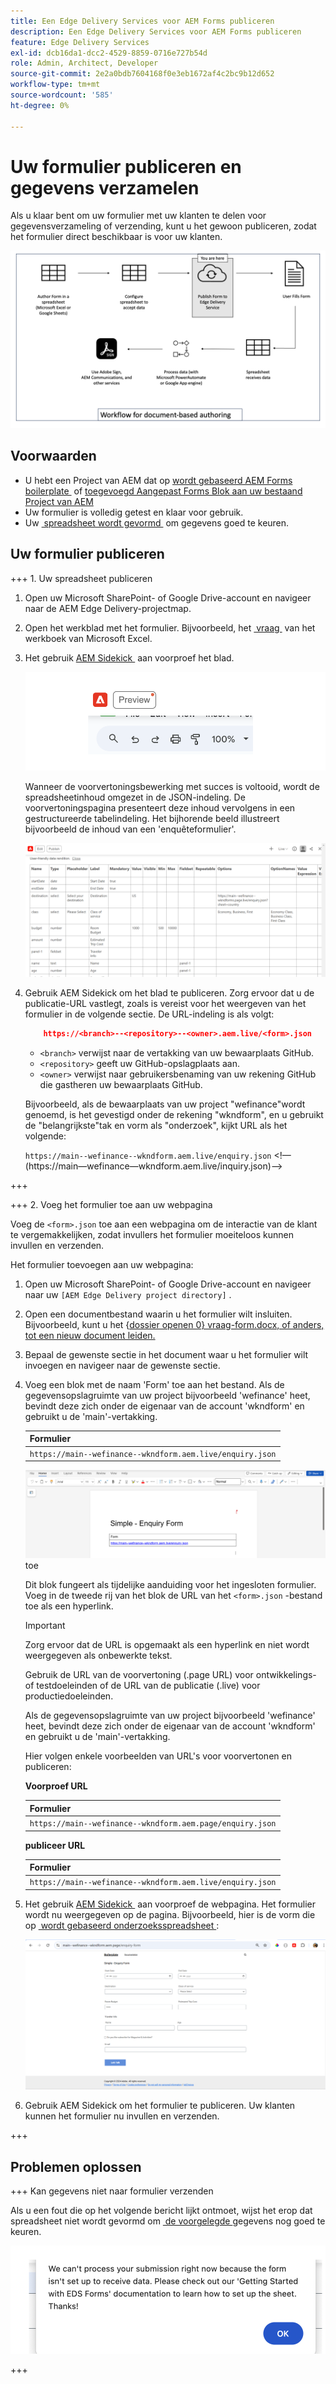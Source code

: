 ```yaml
---
title: Een Edge Delivery Services voor AEM Forms publiceren
description: Een Edge Delivery Services voor AEM Forms publiceren
feature: Edge Delivery Services
exl-id: dcb16da1-dcc2-4529-8859-0716e727b54d
role: Admin, Architect, Developer
source-git-commit: 2e2a0bdb7604168f0e3eb1672af4c2bc9b12d652
workflow-type: tm+mt
source-wordcount: '585'
ht-degree: 0%

---
```


# Uw formulier publiceren en gegevens verzamelen

Als u klaar bent om uw formulier met uw klanten te delen voor gegevensverzameling of verzending, kunt u het gewoon publiceren, zodat het formulier direct beschikbaar is voor uw klanten.

![&#x200B; op document-gebaseerde het Authoring ecosysteem &#x200B;](/help/edge/assets/document-based-authoring-workflow-publish-form.png)

## Voorwaarden

- U hebt een Project van AEM dat op [&#x200B; wordt gebaseerd AEM Forms boilerplate &#x200B;](/help/edge/docs/forms/tutorial.md#create-a-new-aem-project-pre-configured-with-adaptive-forms-block) of [&#x200B; toegevoegd Aangepast Forms Blok aan uw bestaand Project van AEM &#x200B;](/help/edge/docs/forms/tutorial.md#add-adaptive-forms-block-to-your-existing-aem-project)
- Uw formulier is volledig getest en klaar voor gebruik.
- Uw [&#x200B; spreadsheet wordt gevormd &#x200B;](/help/edge/docs/forms/submit-forms.md) om gegevens goed te keuren.


## Uw formulier publiceren

+++ &#x200B;1. Uw spreadsheet publiceren

1. Open uw Microsoft SharePoint- of Google Drive-account en navigeer naar de AEM Edge Delivery-projectmap.

1. Open het werkblad met het formulier. Bijvoorbeeld, het [&#x200B; vraag &#x200B;](/help/edge/assets/enquiry.xlsx) van het werkboek van Microsoft Excel.

1. Het gebruik [&#x200B; AEM Sidekick &#x200B;](https://www.aem.live/developer/tutorial#preview-and-publish-your-content) aan voorproef het blad.

   ![&#x200B; Gebruik AEM Sidekick om voorproef het blad &#x200B;](/help/edge/assets/preview-form.png)

   Wanneer de voorvertoningsbewerking met succes is voltooid, wordt de spreadsheetinhoud omgezet in de JSON-indeling. De voorvertoningspagina presenteert deze inhoud vervolgens in een gestructureerde tabelindeling. Het bijhorende beeld illustreert bijvoorbeeld de inhoud van een &#39;enquêteformulier&#39;.

   ![&#x200B; het Formaat van JSON van de Voorproef van Forms &#x200B;](/help/edge/assets/forms-preview-json-format.png)

1. Gebruik AEM Sidekick om het blad te publiceren. Zorg ervoor dat u de publicatie-URL vastlegt, zoals is vereist voor het weergeven van het formulier in de volgende sectie. De URL-indeling is als volgt:


   ```JSON
       https://<branch>--<repository>--<owner>.aem.live/<form>.json
   ```

   - `<branch>` verwijst naar de vertakking van uw bewaarplaats GitHub.
   - `<repository>` geeft uw GitHub-opslagplaats aan.
   - `<owner>` verwijst naar gebruikersbenaming van uw rekening GitHub die gastheren uw bewaarplaats GitHub.

   Bijvoorbeeld, als de bewaarplaats van uw project &quot;wefinance&quot;wordt genoemd, is het gevestigd onder de rekening &quot;wkndform&quot;, en u gebruikt de &quot;belangrijkste&quot;tak en vorm als &quot;onderzoek&quot;, kijkt URL als het volgende:

   `https://main--wefinance--wkndform.aem.live/enquiry.json`
&lt;!— (https://main—wefinance—wkndform.aem.live/inquiry.json)—>

+++

+++ &#x200B;2. Voeg het formulier toe aan uw webpagina

Voeg de `<form>.json` toe aan een webpagina om de interactie van de klant te vergemakkelijken, zodat invullers het formulier moeiteloos kunnen invullen en verzenden.


Het formulier toevoegen aan uw webpagina:

1. Open uw Microsoft SharePoint- of Google Drive-account en navigeer naar uw `[AEM Edge Delivery project directory]` .

1. Open een documentbestand waarin u het formulier wilt insluiten. Bijvoorbeeld, kunt u het {[&#x200B; dossier openen 0} vraag-form.docx, of anders, tot een nieuw document leiden.](/help/edge/assets/enquiry-form.docx)

1. Bepaal de gewenste sectie in het document waar u het formulier wilt invoegen en navigeer naar de gewenste sectie.

1. Voeg een blok met de naam &#39;Form&#39; toe aan het bestand. Als de gegevensopslagruimte van uw project bijvoorbeeld &#39;wefinance&#39; heet, bevindt deze zich onder de eigenaar van de account &#39;wkndform&#39; en gebruikt u de &#39;main&#39;-vertakking.

   | Formulier |
   |---|
   | `https://main--wefinance--wkndform.aem.live/enquiry.json` |

   ![&#x200B; voeg een blok genoemd &quot;Vorm&quot;aan het dossier &#x200B;](/help/edge/assets/enquiry-doc-to-embed-form.png) toe

   Dit blok fungeert als tijdelijke aanduiding voor het ingesloten formulier. Voeg in de tweede rij van het blok de URL van het `<form>.json` -bestand toe als een hyperlink.

   >[!IMPORTANT]
   >
   >
   > Zorg ervoor dat de URL is opgemaakt als een hyperlink en niet wordt weergegeven als onbewerkte tekst.

   Gebruik de URL van de voorvertoning (.page URL) voor ontwikkelings- of testdoeleinden of de URL van de publicatie (.live) voor productiedoeleinden.

   Als de gegevensopslagruimte van uw project bijvoorbeeld &#39;wefinance&#39; heet, bevindt deze zich onder de eigenaar van de account &#39;wkndform&#39; en gebruikt u de &#39;main&#39;-vertakking.

   Hier volgen enkele voorbeelden van URL&#39;s voor voorvertonen en publiceren:

   **Voorproef URL**

   | Formulier |
   |---|
   | `https://main--wefinance--wkndform.aem.page/enquiry.json` |


   **publiceer URL**

   | Formulier |
   |---|
   | `https://main--wefinance--wkndform.aem.live/enquiry.json` |

1. Het gebruik [&#x200B; AEM Sidekick &#x200B;](https://www.aem.live/developer/tutorial#preview-and-publish-your-content) aan voorproef de webpagina. Het formulier wordt nu weergegeven op de pagina. Bijvoorbeeld, hier is de vorm die op [&#x200B; wordt gebaseerd onderzoeksspreadsheet &#x200B;](/help/edge/assets/enquiry-form.docx):


   ![&#x200B; de vorm van steekproefEDS van A &#x200B;](/help/edge/assets/updated-form.png)

1. Gebruik AEM Sidekick om het formulier te publiceren. Uw klanten kunnen het formulier nu invullen en verzenden.

+++

## Problemen oplossen

+++ Kan gegevens niet naar formulier verzenden

Als u een fout die op het volgende bericht lijkt ontmoet, wijst het erop dat spreadsheet niet wordt gevormd om [&#x200B; de voorgelegde &#x200B;](/help/edge/docs/forms/submit-forms.md) gegevens nog goed te keuren.

![&#x200B; fout op vormvoorlegging &#x200B;](/help/edge/assets/form-error.png)

+++



